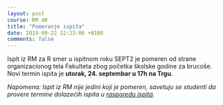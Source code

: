 ```yaml
---
layout: post
course: RM 4R
title: "Pomeranje ispita"
date: 2019-09-22 12:23:06 +0100
comments: false
---
```


Ispit iz RM za R smer u ispitnom roku SEPT2 je pomeren od strane organizacionog tela Fakulteta zbog početka školske godine za brucoše.
Novi termin ispita je **utorak, 24. septembar u 17h na Trgu**.

*Napomena: Ispit iz RM nije jedini koji je pomeren, savetuju se studenti da provere termine dolazećih ispita u [rasporedu ispita](http://poincare.matf.bg.ac.rs/~kmiljan/raspored/RASPORED_ISPITA_OKT_1819.pdf).*